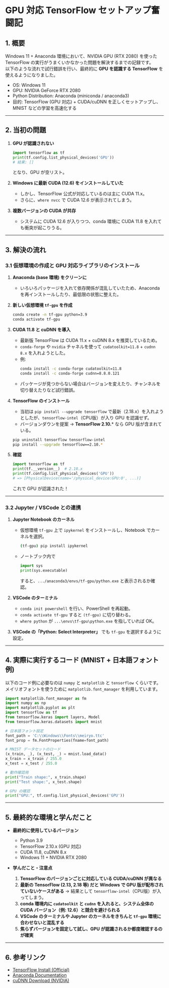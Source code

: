 
# GPU 対応 TensorFlow セットアップ奮闘記

## 1. 概要

Windows 11 + Anaconda 環境において、NVIDIA GPU (RTX 2080) を使った TensorFlow の実行がうまくいかなかった問題を解決するまでの記録です。  
以下のような流れで試行錯誤を行い、最終的に **GPU を認識する TensorFlow** を使えるようになりました。

- OS: Windows 11
- GPU: NVIDIA GeForce RTX 2080
- Python Distribution: Anaconda (miniconda / anaconda3)
- 目的: TensorFlow (GPU 対応) + CUDA/cuDNN を正しくセットアップし、MNIST などの学習を高速化する

---

## 2. 当初の問題

1. **GPU が認識されない**  
   ```python
   import tensorflow as tf
   print(tf.config.list_physical_devices('GPU'))
   # 結果: []
   ```
   となり、GPU が空リスト。

2. **Windows に最新 CUDA (12.6) をインストールしていた**  
   - しかし、TensorFlow 公式が対応しているのは主に CUDA 11.x。  
   - さらに、`where nvcc` で CUDA 12.6 が表示されてしまう。  

3. **複数バージョンの CUDA が共存**  
   - システムに CUDA 12.6 が入りつつ、conda 環境に CUDA 11.8 を入れても衝突が起こりうる。

---

## 3. 解決の流れ

### 3.1 仮想環境の作成と GPU 対応ライブラリのインストール

1. **Anaconda (base 環境) をクリーンに**  
   - いろいろパッケージを入れて依存関係が混乱していたため、Anaconda を再インストールしたり、最低限の状態に整えた。

2. **新しい仮想環境 `tf-gpu` を作成**  
   ```bash
   conda create -n tf-gpu python=3.9
   conda activate tf-gpu
   ```

3. **CUDA 11.8 と cuDNN を導入**  
   - 最新版 TensorFlow は CUDA 11.x + cuDNN 8.x を推奨しているため。
   - `conda-forge` や `nvidia` チャネルを使って `cudatoolkit=11.8` + `cudnn 8.x` を入れようとした。  
   - 例:
     ```bash
     conda install -c conda-forge cudatoolkit=11.8
     conda install -c conda-forge cudnn=8.8.0.121
     ```
   - パッケージが見つからない場合はバージョンを変えたり、チャンネルを切り替えたりなど試行錯誤。

4. **TensorFlow のインストール**  
   - 当初は `pip install --upgrade tensorflow` で最新（2.18.x）を入れようとしたが、`tensorflow-intel`（CPU版）が入り GPU を認識せず。  
   - バージョンダウンを提案 → **TensorFlow 2.10.*** なら GPU 版が含まれている。

   ```bash
   pip uninstall tensorflow tensorflow-intel
   pip install --upgrade tensorflow==2.10.*
   ```

5. **確認**  
   ```python
   import tensorflow as tf
   print(tf.__version__)  # 2.10.x
   print(tf.config.list_physical_devices('GPU'))
   # => [PhysicalDevice(name='/physical_device:GPU:0', ...)]
   ```
   これで GPU が認識された！

---

### 3.2 Jupyter / VSCode との連携

1. **Jupyter Notebook のカーネル**  
   - 仮想環境 `tf-gpu` 上で `ipykernel` をインストールし、Notebook でカーネルを選択。  
     ```bash
     (tf-gpu) pip install ipykernel
     ```
   - ノートブック内で
     ```python
     import sys
     print(sys.executable)
     ```
     すると、`.../anaconda3/envs/tf-gpu/python.exe` と表示されるか確認。

2. **VSCode のターミナル**  
   - `conda init powershell` を行い、PowerShell を再起動。  
   - `conda activate tf-gpu` すると `(tf-gpu)` に切り替わる。  
   - `where python` が `...\envs\tf-gpu\python.exe` を指していれば OK。  

3. **VSCode の「Python: Select Interpreter」** でも `tf-gpu` を選択するように設定。

---

## 4. 実際に実行するコード (MNIST + 日本語フォント例)

以下のコード例に必要なのは `numpy` と `matplotlib` と `tensorflow` くらいです。  
メイリオフォントを使うために `matplotlib.font_manager` を利用しています。

```python
import matplotlib.font_manager as fm
import numpy as np
import matplotlib.pyplot as plt
import tensorflow as tf
from tensorflow.keras import layers, Model
from tensorflow.keras.datasets import mnist

# 日本語フォント設定
font_path = 'C:\\Windows\\Fonts\\meiryo.ttc'
font_prop = fm.FontProperties(fname=font_path)

# MNIST データセットのロード
(x_train, _), (x_test, _) = mnist.load_data()
x_train = x_train / 255.0
x_test = x_test / 255.0

# 動作確認用
print("Train shape:", x_train.shape)
print("Test shape:", x_test.shape)

# GPU の確認
print("GPU:", tf.config.list_physical_devices('GPU'))
```

---

## 5. 最終的な環境と学んだこと

- **最終的に使用しているバージョン**  
  - Python 3.9  
  - TensorFlow 2.10.x (GPU 対応)  
  - CUDA 11.8, cuDNN 8.x  
  - Windows 11 + NVIDIA RTX 2080  

- **学んだこと・注意点**  
  1. **TensorFlow のバージョンごとに対応している CUDA/cuDNN が異なる**  
  2. **最新の TensorFlow (2.13, 2.18 等) だと Windows で GPU 版が配布されていないケースがある** → 結果として `tensorflow-intel`（CPU版）が入ってしまう。  
  3. **conda 環境内に `cudatoolkit` と `cudnn` を入れると、システム全体の CUDA バージョン（例: 12.6）と競合を避けられる**  
  4. **VSCode のターミナルや Jupyter のカーネルをきちんと `tf-gpu` 環境に合わせないと混乱する**  
  5. **焦らずバージョンを固定して試し、GPU が認識されるか都度確認するのが確実**  

---

## 6. 参考リンク

- [TensorFlow Install (Official)](https://www.tensorflow.org/install)
- [Anaconda Documentation](https://docs.anaconda.com/)
- [cuDNN Download (NVIDIA)](https://developer.nvidia.com/cudnn)
